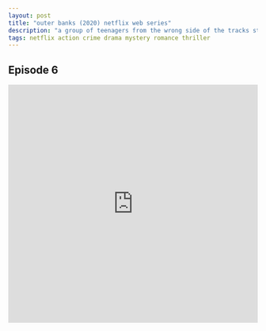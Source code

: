 ```yaml
---
layout: post
title: "outer banks (2020) netflix web series"
description: "a group of teenagers from the wrong side of the tracks stumble upon a treasure map that unearths a long buried secret. "
tags: netflix action crime drama mystery romance thriller
---
```




## Episode 6

<div class="responsive-container">
<iframe src="https://drive.google.com/file/d/1muLXo8GAByr0L_vKwJi3I5HR8MMQQfz2/preview" frameborder="0" marginwidth="0" marginheight="0" scrolling="NO" width="100%" height="480" allowfullscreen></iframe>
<div style="width: 80px; height: 80px; position: absolute; opacity: 0; right: 0px; top: 0px;"> </div></div>
